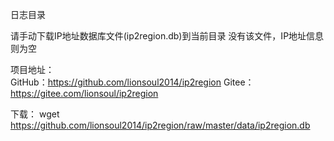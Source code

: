 日志目录

请手动下载IP地址数据库文件(ip2region.db)到当前目录
没有该文件，IP地址信息则为空

项目地址：  
GitHub：https://github.com/lionsoul2014/ip2region
Gitee：https://gitee.com/lionsoul/ip2region

下载：
wget https://github.com/lionsoul2014/ip2region/raw/master/data/ip2region.db